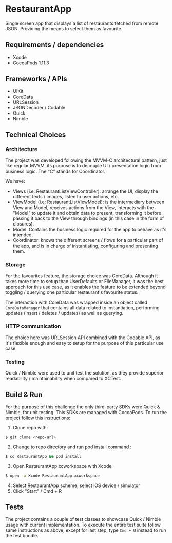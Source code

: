 # RestaurantApp
Single screen app that displays a list of restaurants fetched from remote JSON. Providing the means to select them as favourite.

## Requirements / dependencies
* Xcode
* CocoaPods 1.11.3

## Frameworks / APIs
* UIKit
* CoreData
* URLSession
* JSONDecoder / Codable
* Quick
* Nimble

## Technical Choices

### Architecture
The project was developed following the MVVM-C architectural pattern, just like regular MVVM, its purpose is to decouple UI / presentation logic from business logic. The "C" stands for Coordinator.

We have:
* Views (i.e: RestaurantListViewController): arrange the UI, display the different texts / images, listen to user actions, etc. 
* ViewModel (i.e: RestaurantListViewModel): is the intermediary between View and Model, receives actions from the View, interacts with the "Model" to update it and obtain data to present, transforming it before passing it back to the View through bindings (in this case in the form of closures). 
* Model: Contains the business logic required for the app to behave as it's intended.
* Coordinator: knows the different screens / flows for a particular part of the app, and is in charge of instantiating, configuring and presenting them.

### Storage
For the favourites feature, the storage choice was CoreData. Although it takes more time to setup than UserDefaults or FileManager, it was the best approach for this use case, as it enables the feature to be extended beyond toggling / querying one particular restaurant's favourite status.

The interaction with CoreData was wrapped inside an object called `CoreDataManager` that contains all data related to instantiation, performing updates (insert / deletes / updates) as well as querying.

### HTTP communication
The choice here was URLSession API combined with the Codable API, as It's flexible enough and easy to setup for the purpose of this particular use case.

### Testing
Quick / Nimble were used to unit test the solution, as they provide superior readability / maintainability when compared to XCTest.

## Build & Run
For the purpose of this challenge the only third-party SDKs were Quick & Nimble, for unit testing. This SDKs are managed with CocoaPods. To run the project follow this instructions:
1. Clone repo with:
```bash
$ git clone <repo-url>
```
2. Change to repo directory and run pod install command :
```bash
$ cd RestaurantApp && pod install
```
3. Open RestaurantApp.xcworkspace with Xcode
```bash
$ open -a Xcode RestaurantApp.xcworkspace
```
4. Select RestaurantApp scheme, select iOS device / simulator
5. Click "Start" / Cmd + R

## Tests
The project contains a couple of test classes to showcase Quick / Nimble usage with current implementation. To execute the entire test suite follow same instructions as above, except for last step, type `Cmd + U` instead to run the test bundle.